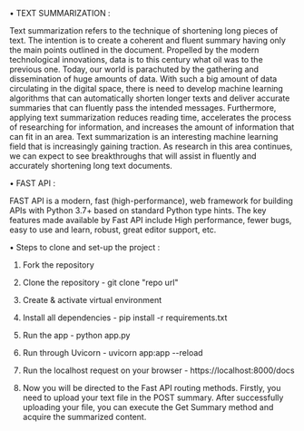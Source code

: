 •	TEXT SUMMARIZATION :

Text summarization refers to the technique of shortening long pieces of text. The intention is to create a coherent and fluent summary having only the main points outlined in the document.
Propelled by the modern technological innovations, data is to this century what oil was to the previous one. Today, our world is parachuted by the gathering and dissemination of huge amounts of data.
With such a big amount of data circulating in the digital space, there is need to develop machine learning algorithms that can automatically shorten longer texts and deliver accurate summaries that can fluently pass the intended messages.
Furthermore, applying text summarization reduces reading time, accelerates the process of researching for information, and increases the amount of information that can fit in an area.
Text summarization is an interesting machine learning field that is increasingly gaining traction. As research in this area continues, we can expect to see breakthroughs that will assist in fluently and accurately shortening long text documents.

•	FAST API :

FAST API is a modern, fast (high-performance), web framework for building APIs with Python 3.7+ based on standard Python type hints.
The key features made available by Fast API include High performance, fewer bugs, easy to use and learn, robust, great editor support, etc.

•	Steps to clone and set-up the project :

 1) Fork the repository
 
 2) Clone the repository - git clone "repo url"
 
 3) Create & activate virtual environment
 
 4) Install all dependencies - pip install -r requirements.txt
 
 5) Run the app - python app.py
 
 6) Run through Uvicorn - uvicorn app:app --reload
 
 7) Run the localhost request on your browser - https://localhost:8000/docs
 
 8) Now you will be directed to the Fast API routing methods. Firstly, you need to upload your text file in the POST summary. After successfully uploading your file, you can execute the Get Summary method and acquire the summarized content.
 


